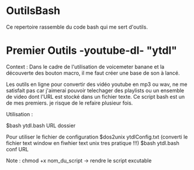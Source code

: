 # OutilsBash
Ce repertoire rassemble du code bash qui me sert d'outils.

# Premier Outils -youtube-dl- "ytdl"

Context : Dans le cadre de l'utilisation de voicemeter banane et la découverte des bouton macro, il me faut créer une base de son à lancé.

Les outils en ligne pour convertir des vidéo youtube en mp3 ou wav, ne me satisfait pas car j'aimerai pouvoir telechager des playlists ou un ensemble de video dont l'URL est stocké dans un fichier texte.
Ce script bash est un de mes premiers. je risque de le refaire plusieur fois. 

Utilisation :

$bash ytdl.bash URL dossier

Pour utiliser le fichier de configuration
$dos2unix ytdlConfig.txt (converti le fichier text window en fiwhier text unix tres pratique !!!)
$bash ytdl.bash conf URL

Note : chmod +x nom_du_script -> rendre le script excutable